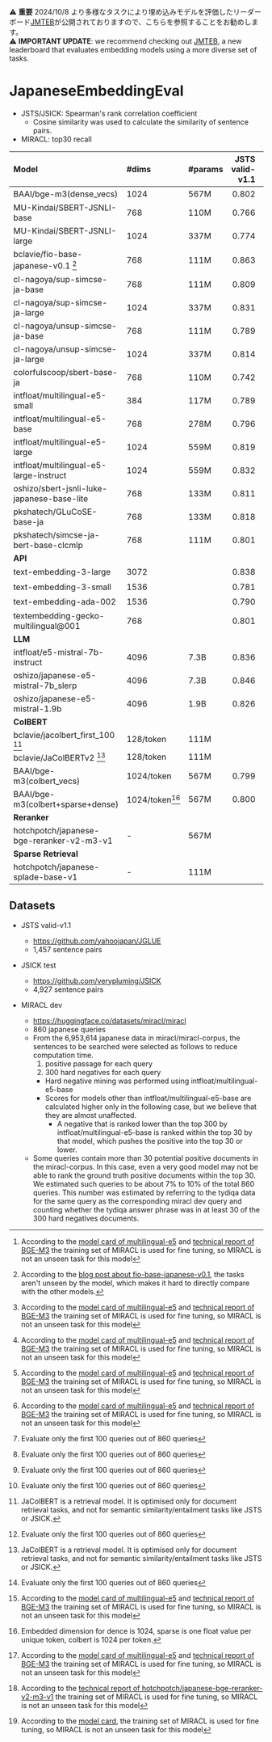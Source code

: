 ⚠️ **重要** 2024/10/8 より多様なタスクにより埋め込みモデルを評価したリーダーボード[JMTEB](https://github.com/sbintuitions/JMTEB)が公開されておりますので、こちらを参照することをお勧めします。  
⚠️ **IMPORTANT UPDATE**: we recommend checking out [JMTEB](https://github.com/sbintuitions/JMTEB), a new leaderboard that evaluates embedding models using a more diverse set of tasks.

# JapaneseEmbeddingEval

* JSTS/JSICK: Spearman's rank correlation coefficient
   * Cosine similarity was used to calculate the similarity of sentence pairs.
* MIRACL: top30 recall

| Model                                           | #dims   | #params   |   JSTS valid-v1.1 |   JSICK test |   MIRACL dev |   Average |
|:------------------------------------------------|:--------|:----------|------------------:|-------------:|-------------:|----------:|
| BAAI/bge-m3(dense_vecs)                         | 1024    | 567M      |             0.802 |        0.798 |        0.910[^2] |     0.837 |
| MU-Kindai/SBERT-JSNLI-base                      | 768     | 110M      |             0.766 |        0.652 |        0.326 |     0.581 |
| MU-Kindai/SBERT-JSNLI-large                     | 1024    | 337M      |             0.774 |        0.677 |        0.278 |     0.576 |
| bclavie/fio-base-japanese-v0.1 [^3]             | 768     | 111M      |             0.863 |        0.894 |        0.718 |     0.825 |
| cl-nagoya/sup-simcse-ja-base                    | 768     | 111M      |             0.809 |        0.827 |        0.527 |     0.721 |
| cl-nagoya/sup-simcse-ja-large                   | 1024    | 337M      |             0.831 |        0.831 |        0.507 |     0.723 |
| cl-nagoya/unsup-simcse-ja-base                  | 768     | 111M      |             0.789 |        0.790 |        0.487 |     0.689 |
| cl-nagoya/unsup-simcse-ja-large                 | 1024    | 337M      |             0.814 |        0.796 |        0.485 |     0.699 |
| colorfulscoop/sbert-base-ja                     | 768     | 110M      |             0.742 |        0.657 |        0.254 |     0.551 |
| intfloat/multilingual-e5-small                  | 384     | 117M      |             0.789 |        0.814 |        0.847[^2] |     0.817 |
| intfloat/multilingual-e5-base                   | 768     | 278M      |             0.796 |        0.806 |        0.845[^2] |     0.816 |
| intfloat/multilingual-e5-large                  | 1024    | 559M      |             0.819 |        0.794 |        0.883[^2] |     0.832 |
| intfloat/multilingual-e5-large-instruct         | 1024    | 559M      |             0.832 |        0.822 |        0.876[^2] |     0.844 |
| oshizo/sbert-jsnli-luke-japanese-base-lite      | 768     | 133M      |             0.811 |        0.726 |        0.497 |     0.678 |
| pkshatech/GLuCoSE-base-ja                       | 768     | 133M      |             0.818 |        0.757 |        0.692 |     0.755 |
| pkshatech/simcse-ja-bert-base-clcmlp            | 768     | 111M      |             0.801 |        0.735 |        0.544 |     0.693 |
| **API**|
| text-embedding-3-large                          | 3072    |           |             0.838 |        0.812 |        0.841[^1] |     0.830 |
| text-embedding-3-small                          | 1536    |           |             0.781 |        0.804 |        0.795[^1] |     0.793 |
| text-embedding-ada-002                          | 1536    |           |             0.790 |        0.790 |        0.728[^1] |     0.769 |
| textembedding-gecko-multilingual@001            | 768     |           |             0.801 |        0.804 |        0.800[^1] |     0.801 |
| **LLM**|
| intfloat/e5-mistral-7b-instruct                 | 4096    | 7.3B      |             0.836 |        0.836 |        0.885 |     0.852 |
| oshizo/japanese-e5-mistral-7b_slerp             | 4096    | 7.3B      |             0.846 |        0.842 |        0.886 |     0.858 |
| oshizo/japanese-e5-mistral-1.9b                 | 4096    | 1.9B      |             0.826 |        0.833 |        0.797 |     0.819 |
| **ColBERT**|
| bclavie/jacolbert_first_100 [^4]                | 128/token     | 111M      |                   |              |    0.872[^1] |           |
| bclavie/JaColBERTv2 [^4]                | 128/token     | 111M      |                   |              |    0.918[^1] |           |
| BAAI/bge-m3(colbert_vecs)                       | 1024/token    | 567M      |             0.799 |        0.798 |        0.917[^2] |     0.838 |
| BAAI/bge-m3(colbert+sparse+dense)                       | 1024/token[^5]    | 567M      |             0.800 |        0.805 |        0.926 [^2] |     0.844 |
| **Reranker**|
| hotchpotch/japanese-bge-reranker-v2-m3-v1               | -    | 567M      |              |         |        0.947[^6] |      |
| **Sparse Retrieval**|
| hotchpotch/japanese-splade-base-v1              | -       | 111M      |                   |              |        0.925[^7] |           |

[^1]: Evaluate only the first 100 queries out of 860 queries
[^2]: According to the [model card of multilingual-e5](https://huggingface.co/intfloat/multilingual-e5-large#training-details) and [technical report of BGE-M3](https://github.com/FlagOpen/FlagEmbedding/blob/master/FlagEmbedding/BGE_M3/BGE_M3.pdf) the training set of MIRACL is used for fine tuning, so MIRACL is not an unseen task for this model
[^3]: According to the [blog post about fio-base-japanese-v0.1](https://ben.clavie.eu/fio), the tasks aren't unseen by the model, which makes it hard to directly compare with the other models.
[^4]: JaColBERT is a retrieval model. It is optimised only for document retrieval tasks, and not for semantic similarity/entailment tasks like JSTS or JSICK.
[^5]: Embedded dimension for dence is 1024, sparse is one float value per unique token, colbert is 1024 per token.
[^6]: According to the [technical report of hotchpotch/japanese-bge-reranker-v2-m3-v1](https://secon.dev/entry/2024/04/02/080000-japanese-reranker-tech-report/) the training set of MIRACL is used for fine tuning, so MIRACL is not an unseen task for this model
[^7]: According to the [model card](https://huggingface.co/hotchpotch/japanese-splade-base-v1), the training set of MIRACL is used for fine tuning, so MIRACL is not an unseen task for this model

## Datasets

* JSTS valid-v1.1
    * https://github.com/yahoojapan/JGLUE
    * 1,457 sentence pairs

* JSICK test
    * https://github.com/verypluming/JSICK
    * 4,927 sentence pairs

* MIRACL dev
    * https://huggingface.co/datasets/miracl/miracl
    * 860 japanese queries
    * From the 6,953,614 japanese data in miracl/miracl-corpus, the sentences to be searched were selected as follows to reduce computation time.
        1. positive passage for each query
        2. 300 hard negatives for each query
        * Hard negative mining was performed using intfloat/multilingual-e5-base
        * Scores for models other than intfloat/multilingual-e5-base are calculated higher only in the following case, but we believe that they are almost unaffected.
            * A negative that is ranked lower than the top 300 by intfloat/multilingual-e5-base is ranked within the top 30 by that model, which pushes the positive into the top 30 or lower.
    * Some queries contain more than 30 potential positive documents in the miracl-corpus. In this case, even a very good model may not be able to rank the ground truth positive documents within the top 30. We estimated such queries to be about 7% to 10% of the total 860 queries. This number was estimated by referring to the tydiqa data for the same query as the corresponding miracl dev query and counting whether the tydiqa answer phrase was in at least 30 of the 300 hard negatives documents.
